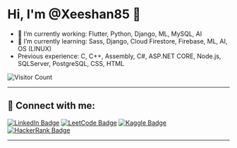 # Hi, I'm @Xeeshan85 👋

- 🔭 I’m currently working: Flutter, Python, Django, ML, MySQL, AI
- 🌱 I’m currently learning: Sass, Django, Cloud Firestore, Firebase, ML, AI, OS (LINUX)
- Previous experience: C, C++, Assembly, C#, ASP.NET CORE, Node.js, SQLServer, PostgreSQL, CSS, HTML

![Visitor Count](https://profile-counter.glitch.me/Xeeshan85/count.svg)

---

## 🔗 Connect with me:

[![LinkedIn Badge](https://img.shields.io/badge/LinkedIn-0077B5?style=for-the-badge&logo=linkedin&logoColor=white)](https://www.linkedin.com/in/m-zeeshan-933785282/)
[![LeetCode Badge](https://img.shields.io/badge/LeetCode-FFA116?style=for-the-badge&logo=leetcode&logoColor=white)](https://leetcode.com/u/D-Luffy/)
[![Kaggle Badge](https://img.shields.io/badge/Kaggle-20BEFF?style=for-the-badge&logo=kaggle&logoColor=white)](https://www.kaggle.com/zeeshanx)
[![HackerRank Badge](https://img.shields.io/badge/HackerRank-2EC866?style=for-the-badge&logo=hackerrank&logoColor=white)](https://www.hackerrank.com/i220615)

---

<!---
Xeeshan85/Xeeshan85 is a ✨ special ✨ repository because its `README.md` (this file) appears on your GitHub profile.
You can click the Preview link to take a look at your changes.
--->
